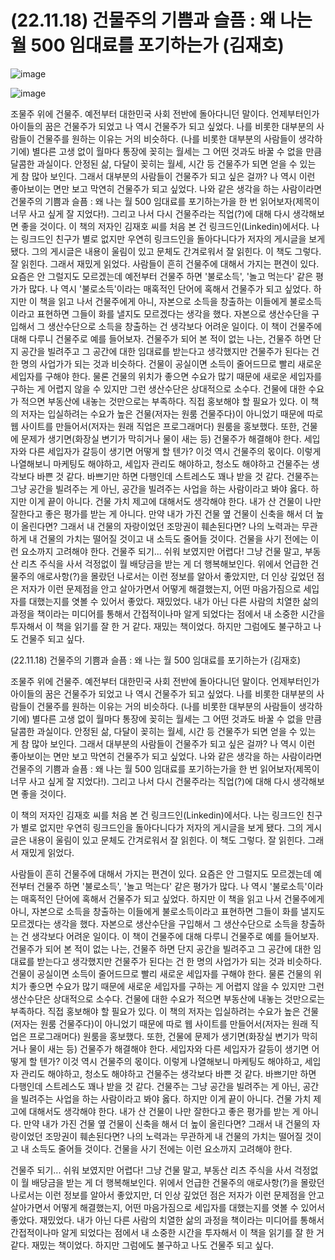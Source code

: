 # (22.11.18) 건물주의 기쁨과 슬픔 : 왜 나는 월 500 임대료를 포기하는가 (김재호)

![image](https://user-images.githubusercontent.com/43941383/202662162-df1b886c-e62d-4157-a262-536ae3a107d3.jpeg)

![image](https://user-images.githubusercontent.com/43941383/202662162-df1b886c-e62d-4157-a262-536ae3a107d3.jpeg)

조물주 위에 건물주. 예전부터 대한민국 사회 전반에 돌아다니던 말이다. 언제부터인가 아이들의 꿈은 건물주가 되었고 나 역시 건물주가 되고 싶었다. 나를 비롯한 대부분의 사람들이 건물주를 원하는 이유는 거의 비슷하다. (나를 비롯한 대부분의 사람들이 생각하기에) 별다른 고생 없이 월마다 통장에 꽂히는 월세는 그 어떤 것과도 바꿀 수 없을 만큼 달콤한 과실이다. 안정된 삶, 다달이 꽂히는 월세, 시간 등 건물주가 되면 얻을 수 있는 게 참 많아 보인다. 그래서 대부분의 사람들이 건물주가 되고 싶은 걸까? 나 역시 이런 좋아보이는 면만 보고 막연히 건물주가 되고 싶었다. 나와 같은 생각을 하는 사람이라면 건물주의 기쁨과 슬픔 : 왜 나는 월 500 임대료를 포기하는가을 한 번 읽어보자(제목이 너무 사고 싶게 잘 지었다!). 그리고 나서 다시 건물주라는 직업(?)에 대해 다시 생각해보면 좋을 것이다.
이 책의 저자인 김재호 씨를 처음 본 건 링크드인(Linkedin)에서다. 나는 링크드인 친구가 별로 없지만 우연히 링크드인을 돌아다니다가 저자의 게시글을 보게 됐다. 그의 게시글은 내용이 울림이 있고 문체도 간겨로워서 잘 읽힌다. 이 책도 그렇다. 잘 읽힌다. 그래서 재밌게 읽었다.
사람들이 흔히 건물주에 대해서 가지는 편견이 있다. 요즘은 안 그럴지도 모르겠는데 예전부터 건물주 하면 '불로소득', '놀고 먹는다' 같은 평가가 많다. 나 역시 '불로소득'이라는 매혹적인 단어에 혹해서 건물주가 되고 싶었다. 하지만 이 책을 읽고 나서 건물주에게 아니, 자본으로 소득을 창출하는 이들에게 불로소득이라고 표현하면 그들이 화를 낼지도 모르겠다는 생각을 했다. 자본으로 생산수단을 구입해서 그 생산수단으로 소득을 창출하는 건 생각보다 어려운 일이다. 이 책이 건물주에 대해 다루니 건물주로 예를 들어보자. 건물주가 되어 본 적이 없는 나는, 건물주 하면 단지 공간을 빌려주고 그 공간에 대한 임대료를 받는다고 생각했지만 건물주가 된다는 건 한 명의 사업가가 되는 것과 비슷하다. 건물이 공실이면 소득이 줄어드므로 빨리 새로운 세입자를 구해야 한다. 물론 건물의 위치가 좋으면 수요가 많기 때문에 새로운 세입자를 구하는 게 어렵지 않을 수 있지만 그런 생산수단은 상대적으로 소수다. 건물에 대한 수요가 적으면 부동산에 내놓는 것만으로는 부족하다. 직접 홍보해야 할 필요가 있다. 이 책의 저자는 입실하려는 수요가 높은 건물(저자는 원룸 건물주다)이 아니었기 때문에 따로 웹 사이트를 만들어서(저자는 원래 직업은 프로그래머다) 원룸을 홍보했다. 또한, 건물에 문제가 생기면(화장실 변기가 막히거나 물이 새는 등) 건물주가 해결해야 한다. 세입자와 다른 세입자가 갈등이 생기면 어떻게 할 텐가? 이것 역시 건물주의 몫이다. 이렇게 나열해보니 마케팅도 해야하고, 세입자 관리도 해야하고, 청소도 해야하고 건물주는 생각보다 바쁜 것 같다. 바쁘기만 하면 다행인데 스트레스도 꽤나 받을 것 같다. 건물주는 그냥 공간을 빌려주는 게 아닌, 공간을 빌려주는 사업을 하는 사람이라고 봐야 옳다. 하지만 이게 끝이 아니다. 건물 가치 제고에 대해서도 생각해야 한다. 내가 산 건물이 나만 잘한다고 좋은 평가를 받는 게 아니다. 만약 내가 가진 건물 옆 건물이 신축을 해서 더 높이 올린다면? 그래서 내 건물의 자랑이었던 조망권이 훼손된다면? 나의 노력과는 무관하게 내 건물의 가치는 떨어질 것이고 내 소득도 줄어들 것이다. 건물을 사기 전에는 이런 요소까지 고려해야 한다.
건물주 되기... 쉬워 보였지만 어렵다! 그냥 건물 말고, 부동산 리츠 주식을 사서 걱정없이 월 배당금을 받는 게 더 행복해보인다. 위에서 언급한 건물주의 애로사항(?)을 몰랐던 나로서는 이런 정보를 알아서 좋았지만, 더 인상 깊었던 점은 저자가 이런 문제점을 안고 살아가면서 어떻게 해결했는지, 어떤 마음가짐으로 세입자를 대했는지를 엿볼 수 있어서 좋았다. 재밌었다. 내가 아닌 다른 사람의 치열한 삶의 과정을 책이라는 미디어를 통해서 간접적이나마 알게 되었다는 점에서 내 소중한 시간을 투자해서 이 책을 읽기를 잘 한 거 같다. 재밌는 책이었다. 하지만 그럼에도 불구하고 나도 건물주 되고 싶다.

(22.11.18) 건물주의 기쁨과 슬픔 : 왜 나는 월 500 임대료를 포기하는가 (김재호)

조물주 위에 건물주. 예전부터 대한민국 사회 전반에 돌아다니던 말이다. 언제부터인가 아이들의 꿈은 건물주가 되었고 나 역시 건물주가 되고 싶었다. 나를 비롯한 대부분의 사람들이 건물주를 원하는 이유는 거의 비슷하다. (나를 비롯한 대부분의 사람들이 생각하기에) 별다른 고생 없이 월마다 통장에 꽂히는 월세는 그 어떤 것과도 바꿀 수 없을 만큼 달콤한 과실이다. 안정된 삶, 다달이 꽂히는 월세, 시간 등 건물주가 되면 얻을 수 있는 게 참 많아 보인다. 그래서 대부분의 사람들이 건물주가 되고 싶은 걸까? 나 역시 이런 좋아보이는 면만 보고 막연히 건물주가 되고 싶었다. 나와 같은 생각을 하는 사람이라면 건물주의 기쁨과 슬픔 : 왜 나는 월 500 임대료를 포기하는가을 한 번 읽어보자(제목이 너무 사고 싶게 잘 지었다!). 그리고 나서 다시 건물주라는 직업(?)에 대해 다시 생각해보면 좋을 것이다.

이 책의 저자인 김재호 씨를 처음 본 건 링크드인(Linkedin)에서다. 나는 링크드인 친구가 별로 없지만 우연히 링크드인을 돌아다니다가 저자의 게시글을 보게 됐다. 그의 게시글은 내용이 울림이 있고 문체도 간겨로워서 잘 읽힌다. 이 책도 그렇다. 잘 읽힌다. 그래서 재밌게 읽었다.

사람들이 흔히 건물주에 대해서 가지는 편견이 있다. 요즘은 안 그럴지도 모르겠는데 예전부터 건물주 하면 '불로소득', '놀고 먹는다' 같은 평가가 많다. 나 역시 '불로소득'이라는 매혹적인 단어에 혹해서 건물주가 되고 싶었다. 하지만 이 책을 읽고 나서 건물주에게 아니, 자본으로 소득을 창출하는 이들에게 불로소득이라고 표현하면 그들이 화를 낼지도 모르겠다는 생각을 했다. 자본으로 생산수단을 구입해서 그 생산수단으로 소득을 창출하는 건 생각보다 어려운 일이다. 이 책이 건물주에 대해 다루니 건물주로 예를 들어보자. 건물주가 되어 본 적이 없는 나는, 건물주 하면 단지 공간을 빌려주고 그 공간에 대한 임대료를 받는다고 생각했지만 건물주가 된다는 건 한 명의 사업가가 되는 것과 비슷하다. 건물이 공실이면 소득이 줄어드므로 빨리 새로운 세입자를 구해야 한다. 물론 건물의 위치가 좋으면 수요가 많기 때문에 새로운 세입자를 구하는 게 어렵지 않을 수 있지만 그런 생산수단은 상대적으로 소수다. 건물에 대한 수요가 적으면 부동산에 내놓는 것만으로는 부족하다. 직접 홍보해야 할 필요가 있다. 이 책의 저자는 입실하려는 수요가 높은 건물(저자는 원룸 건물주다)이 아니었기 때문에 따로 웹 사이트를 만들어서(저자는 원래 직업은 프로그래머다) 원룸을 홍보했다. 또한, 건물에 문제가 생기면(화장실 변기가 막히거나 물이 새는 등) 건물주가 해결해야 한다. 세입자와 다른 세입자가 갈등이 생기면 어떻게 할 텐가? 이것 역시 건물주의 몫이다. 이렇게 나열해보니 마케팅도 해야하고, 세입자 관리도 해야하고, 청소도 해야하고 건물주는 생각보다 바쁜 것 같다. 바쁘기만 하면 다행인데 스트레스도 꽤나 받을 것 같다. 건물주는 그냥 공간을 빌려주는 게 아닌, 공간을 빌려주는 사업을 하는 사람이라고 봐야 옳다. 하지만 이게 끝이 아니다. 건물 가치 제고에 대해서도 생각해야 한다. 내가 산 건물이 나만 잘한다고 좋은 평가를 받는 게 아니다. 만약 내가 가진 건물 옆 건물이 신축을 해서 더 높이 올린다면? 그래서 내 건물의 자랑이었던 조망권이 훼손된다면? 나의 노력과는 무관하게 내 건물의 가치는 떨어질 것이고 내 소득도 줄어들 것이다. 건물을 사기 전에는 이런 요소까지 고려해야 한다.

건물주 되기... 쉬워 보였지만 어렵다! 그냥 건물 말고, 부동산 리츠 주식을 사서 걱정없이 월 배당금을 받는 게 더 행복해보인다. 위에서 언급한 건물주의 애로사항(?)을 몰랐던 나로서는 이런 정보를 알아서 좋았지만, 더 인상 깊었던 점은 저자가 이런 문제점을 안고 살아가면서 어떻게 해결했는지, 어떤 마음가짐으로 세입자를 대했는지를 엿볼 수 있어서 좋았다. 재밌었다. 내가 아닌 다른 사람의 치열한 삶의 과정을 책이라는 미디어를 통해서 간접적이나마 알게 되었다는 점에서 내 소중한 시간을 투자해서 이 책을 읽기를 잘 한 거 같다. 재밌는 책이었다. 하지만 그럼에도 불구하고 나도 건물주 되고 싶다.

